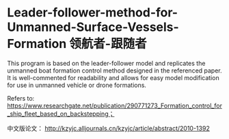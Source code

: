 # Leader-follower-method-for-Unmanned-Surface-Vessels-Formation 领航者-跟随者
This program is based on the leader-follower model and replicates the unmanned boat formation control method designed in the referenced paper. It is well-commented for readability and allows for easy model modification for use in unmanned vehicle or drone formations.

Refers to:
https://www.researchgate.net/publication/290771273_Formation_control_for_ship_fleet_based_on_backstepping； 

中文版论文：
http://kzyjc.alljournals.cn/kzyjc/article/abstract/2010-1392
